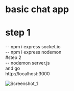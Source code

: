 # basic chat app 

# step 1 
-- npm i express socket.io <br>
-- npm i express nodemon   <br>
#step 2  
-- nodemon server.js  <br>
and go  <br>
http://localhost:3000 <br>

![Screenshot_1](https://github.com/adgzl-emn/basic_chat/assets/81260686/6b72bb41-22b8-4fb5-9672-f54fbd376a77)

